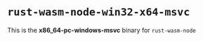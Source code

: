 # `rust-wasm-node-win32-x64-msvc`

This is the **x86_64-pc-windows-msvc** binary for `rust-wasm-node`
